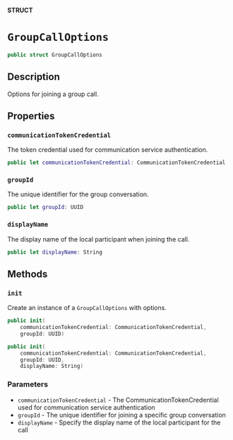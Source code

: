 **STRUCT**

# `GroupCallOptions`

```swift
public struct GroupCallOptions
```

## Description

Options for joining a group call.

## Properties

### `communicationTokenCredential`

The token credential used for communication service authentication.

```swift
public let communicationTokenCredential: CommunicationTokenCredential
```

### `groupId`

The unique identifier for the group conversation.

```swift
public let groupId: UUID
```

### `displayName`

The display name of the local participant when joining the call.

```swift
public let displayName: String
```

## Methods

### `init`

Create an instance of a `GroupCallOptions` with options.

```swift
public init(
    communicationTokenCredential: CommunicationTokenCredential,
    groupId: UUID)
```

```swift
public init(
    communicationTokenCredential: CommunicationTokenCredential,
    groupId: UUID,
    displayName: String)
```

### Parameters
* `communicationTokenCredential` - The CommunicationTokenCredential used for communication service authentication
* `groupId` - The unique identifier for joining a specific group conversation
* `displayName` - Specify the display name of the local participant for the call

